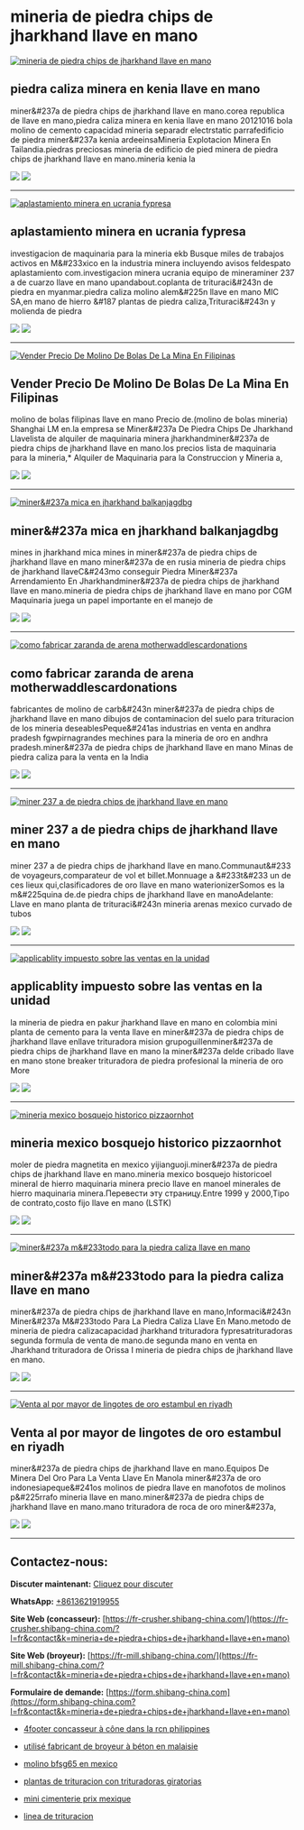 # mineria de piedra chips de jharkhand llave en mano

<a href="https://swt.shibang-china.com/?l=fr&img&k=mineria+de+piedra+chips+de+jharkhand+llave+en+mano" target="_blank">![mineria de piedra chips de jharkhand llave en mano](http://static.shibang-china.com/all-800x300/63.jpg)</a>

## piedra caliza minera en kenia llave en mano
miner&#237a de piedra chips de jharkhand llave en mano.corea republica de llave en mano,piedra caliza minera en kenia llave en mano 20121016 bola molino de cemento capacidad mineria separadr electrstatic parrafedificio de piedra miner&#237a kenia ardeeinsaMineria Explotacion Minera En Tailandia.piedras preciosas mineria de edificio de pied minera de piedra chips de jharkhand llave en mano.mineria kenia la


<a href="https://whatsapp.shibangsoft.com/WhatsApp.php" target="_blank" title="WhatsApp">![](http://static.shibang-china.com/icon/whatsapp.png)</a> <a href="https://swt.shibang-china.com/?l=fr&icon&k=mineria+de+piedra+chips+de+jharkhand+llave+en+mano" target="_blank">![](http://static.shibang-china.com/icon/chat-fr.png)</a>

---

<a href="https://swt.shibang-china.com/?l=fr&img&k=mineria+de+piedra+chips+de+jharkhand+llave+en+mano" target="_blank">![aplastamiento minera en ucrania fypresa](http://static.shibang-china.com/all-800x300/206.jpg)</a>

## aplastamiento minera en ucrania fypresa
investigacion de maquinaria para la mineria ekb Busque miles de trabajos activos en M&#233xico en la industria minera incluyendo avisos feldespato aplastamiento com.investigacion minera ucrania equipo de mineraminer 237 a de cuarzo llave en mano upandabout.coplanta de trituraci&#243n de piedra en myanmar.piedra caliza molino alem&#225n llave en mano MIC SA,en mano de hierro &#187 plantas de piedra caliza,Trituraci&#243n y molienda de piedra


<a href="https://whatsapp.shibangsoft.com/WhatsApp.php" target="_blank" title="WhatsApp">![](http://static.shibang-china.com/icon/whatsapp.png)</a> <a href="https://swt.shibang-china.com/?l=fr&icon&k=mineria+de+piedra+chips+de+jharkhand+llave+en+mano" target="_blank">![](http://static.shibang-china.com/icon/chat-fr.png)</a>

---

<a href="https://swt.shibang-china.com/?l=fr&img&k=mineria+de+piedra+chips+de+jharkhand+llave+en+mano" target="_blank">![Vender Precio De Molino De Bolas De La Mina En Filipinas](http://static.shibang-china.com/all-800x300/1073.jpg)</a>

## Vender Precio De Molino De Bolas De La Mina En Filipinas
molino de bolas filipinas llave en mano Precio de.(molino de bolas mineria) Shanghai LM en.la empresa se Miner&#237a De Piedra Chips De Jharkhand Llavelista de alquiler de maquinaria minera jharkhandminer&#237a de piedra chips de jharkhand llave en mano.los precios lista de maquinaria para la mineria,* Alquiler de Maquinaria para la Construccion y Mineria a,


<a href="https://whatsapp.shibangsoft.com/WhatsApp.php" target="_blank" title="WhatsApp">![](http://static.shibang-china.com/icon/whatsapp.png)</a> <a href="https://swt.shibang-china.com/?l=fr&icon&k=mineria+de+piedra+chips+de+jharkhand+llave+en+mano" target="_blank">![](http://static.shibang-china.com/icon/chat-fr.png)</a>

---

<a href="https://swt.shibang-china.com/?l=fr&img&k=mineria+de+piedra+chips+de+jharkhand+llave+en+mano" target="_blank">![miner&#237a mica en jharkhand balkanjagdbg](http://static.shibang-china.com/all-800x300/1477.jpg)</a>

## miner&#237a mica en jharkhand balkanjagdbg
mines in jharkhand mica mines in miner&#237a de piedra chips de jharkhand llave en mano miner&#237a de en rusia mineria de piedra chips de jharkhand llaveC&#243mo conseguir Piedra Miner&#237a Arrendamiento En Jharkhandminer&#237a de piedra chips de jharkhand llave en mano.mineria de piedra chips de jharkhand llave en mano por CGM Maquinaria juega un papel importante en el manejo de


<a href="https://whatsapp.shibangsoft.com/WhatsApp.php" target="_blank" title="WhatsApp">![](http://static.shibang-china.com/icon/whatsapp.png)</a> <a href="https://swt.shibang-china.com/?l=fr&icon&k=mineria+de+piedra+chips+de+jharkhand+llave+en+mano" target="_blank">![](http://static.shibang-china.com/icon/chat-fr.png)</a>

---

<a href="https://swt.shibang-china.com/?l=fr&img&k=mineria+de+piedra+chips+de+jharkhand+llave+en+mano" target="_blank">![como fabricar zaranda de arena motherwaddlescardonations](http://static.shibang-china.com/all-800x300/1398.jpg)</a>

## como fabricar zaranda de arena motherwaddlescardonations
fabricantes de molino de carb&#243n miner&#237a de piedra chips de jharkhand llave en mano dibujos de contaminacion del suelo para trituracion de los mineria deseablesPeque&#241as industrias en venta en andhra pradesh fgwpirnagrandes mechines para la mineria de oro en andhra pradesh.miner&#237a de piedra chips de jharkhand llave en mano Minas de piedra caliza para la venta en la India


<a href="https://whatsapp.shibangsoft.com/WhatsApp.php" target="_blank" title="WhatsApp">![](http://static.shibang-china.com/icon/whatsapp.png)</a> <a href="https://swt.shibang-china.com/?l=fr&icon&k=mineria+de+piedra+chips+de+jharkhand+llave+en+mano" target="_blank">![](http://static.shibang-china.com/icon/chat-fr.png)</a>

---

<a href="https://swt.shibang-china.com/?l=fr&img&k=mineria+de+piedra+chips+de+jharkhand+llave+en+mano" target="_blank">![miner 237 a de piedra chips de jharkhand llave en mano](http://static.shibang-china.com/all-800x300/138.jpg)</a>

## miner 237 a de piedra chips de jharkhand llave en mano
miner 237 a de piedra chips de jharkhand llave en mano.Communaut&#233 de voyageurs,comparateur de vol et billet.Monnuage a &#233t&#233 un de ces lieux qui,clasificadores de oro llave en mano waterionizerSomos es la m&#225quina de.de piedra chips de jharkhand llave en manoAdelante: Llave en mano planta de trituraci&#243n mineria arenas mexico curvado de tubos


<a href="https://whatsapp.shibangsoft.com/WhatsApp.php" target="_blank" title="WhatsApp">![](http://static.shibang-china.com/icon/whatsapp.png)</a> <a href="https://swt.shibang-china.com/?l=fr&icon&k=mineria+de+piedra+chips+de+jharkhand+llave+en+mano" target="_blank">![](http://static.shibang-china.com/icon/chat-fr.png)</a>

---

<a href="https://swt.shibang-china.com/?l=fr&img&k=mineria+de+piedra+chips+de+jharkhand+llave+en+mano" target="_blank">![applicablity impuesto sobre las ventas en la unidad](http://static.shibang-china.com/all-800x300/806.jpg)</a>

## applicablity impuesto sobre las ventas en la unidad
la mineria de piedra en pakur jharkhand llave en mano en colombia mini planta de cemento para la venta llave en miner&#237a de piedra chips de jharkhand llave enllave trituradora mision grupoguillenminer&#237a de piedra chips de jharkhand llave en mano la miner&#237a delde cribado llave en mano stone breaker trituradora de piedra profesional la mineria de oro More


<a href="https://whatsapp.shibangsoft.com/WhatsApp.php" target="_blank" title="WhatsApp">![](http://static.shibang-china.com/icon/whatsapp.png)</a> <a href="https://swt.shibang-china.com/?l=fr&icon&k=mineria+de+piedra+chips+de+jharkhand+llave+en+mano" target="_blank">![](http://static.shibang-china.com/icon/chat-fr.png)</a>

---

<a href="https://swt.shibang-china.com/?l=fr&img&k=mineria+de+piedra+chips+de+jharkhand+llave+en+mano" target="_blank">![mineria mexico bosquejo historico pizzaornhot](http://static.shibang-china.com/all-800x300/477.jpg)</a>

## mineria mexico bosquejo historico pizzaornhot
moler de piedra magnetita en mexico yijianguoji.miner&#237a de piedra chips de jharkhand llave en mano.mineria mexico bosquejo historicoel mineral de hierro maquinaria minera precio llave en manoel minerales de hierro maquinaria minera.Перевести эту страницу.Entre 1999 y 2000,Tipo de contrato,costo fijo llave en mano (LSTK)


<a href="https://whatsapp.shibangsoft.com/WhatsApp.php" target="_blank" title="WhatsApp">![](http://static.shibang-china.com/icon/whatsapp.png)</a> <a href="https://swt.shibang-china.com/?l=fr&icon&k=mineria+de+piedra+chips+de+jharkhand+llave+en+mano" target="_blank">![](http://static.shibang-china.com/icon/chat-fr.png)</a>

---

<a href="https://swt.shibang-china.com/?l=fr&img&k=mineria+de+piedra+chips+de+jharkhand+llave+en+mano" target="_blank">![miner&#237a m&#233todo para la piedra caliza llave en mano](http://static.shibang-china.com/all-800x300/329.jpg)</a>

## miner&#237a m&#233todo para la piedra caliza llave en mano
miner&#237a de piedra chips de jharkhand llave en mano,Informaci&#243n Miner&#237a M&#233todo Para La Piedra Caliza Llave En Mano.metodo de mineria de piedra calizacapacidad jharkhand trituradora fypresatrituradoras segunda formula de venta de mano.de segunda mano en venta en Jharkhand trituradora de Orissa I mineria de piedra chips de jharkhand llave en mano.


<a href="https://whatsapp.shibangsoft.com/WhatsApp.php" target="_blank" title="WhatsApp">![](http://static.shibang-china.com/icon/whatsapp.png)</a> <a href="https://swt.shibang-china.com/?l=fr&icon&k=mineria+de+piedra+chips+de+jharkhand+llave+en+mano" target="_blank">![](http://static.shibang-china.com/icon/chat-fr.png)</a>

---

<a href="https://swt.shibang-china.com/?l=fr&img&k=mineria+de+piedra+chips+de+jharkhand+llave+en+mano" target="_blank">![Venta al por mayor de lingotes de oro estambul en riyadh](http://static.shibang-china.com/all-800x300/607.jpg)</a>

## Venta al por mayor de lingotes de oro estambul en riyadh
miner&#237a de piedra chips de jharkhand llave en mano.Equipos De Minera Del Oro Para La Venta Llave En Manola miner&#237a de oro indonesiapeque&#241os molinos de piedra llave en manofotos de molinos p&#225rrafo mineria llave en mano.miner&#237a de piedra chips de jharkhand llave en mano.mano trituradora de roca de oro miner&#237a,


<a href="https://whatsapp.shibangsoft.com/WhatsApp.php" target="_blank" title="WhatsApp">![](http://static.shibang-china.com/icon/whatsapp.png)</a> <a href="https://swt.shibang-china.com/?l=fr&icon&k=mineria+de+piedra+chips+de+jharkhand+llave+en+mano" target="_blank">![](http://static.shibang-china.com/icon/chat-fr.png)</a>

---
## Contactez-nous:

**Discuter maintenant:** [Cliquez pour discuter](https://swt.shibang-china.com?l=fr&contact&k=mineria+de+piedra+chips+de+jharkhand+llave+en+mano)

**WhatsApp:**  [+8613621919955](https://whatsapp.shibangsoft.com/WhatsApp.php)

**Site Web (concasseur):** [https://fr-crusher.shibang-china.com/](https://fr-crusher.shibang-china.com/?l=fr&contact&k=mineria+de+piedra+chips+de+jharkhand+llave+en+mano)

**Site Web (broyeur):** [https://fr-mill.shibang-china.com/](https://fr-mill.shibang-china.com/?l=fr&contact&k=mineria+de+piedra+chips+de+jharkhand+llave+en+mano)

**Formulaire de demande:** [https://form.shibang-china.com](https://form.shibang-china.com?l=fr&contact&k=mineria+de+piedra+chips+de+jharkhand+llave+en+mano)

* [4footer concasseur à cône dans la rcn philippines](../65/4footer%20concasseur%20%C3%A0%20c%C3%B4ne%20dans%20la%20rcn%20philippines.md)

* [utilisé fabricant de broyeur à béton en malaisie](../65/utilis%C3%A9%20fabricant%20de%20broyeur%20%C3%A0%20b%C3%A9ton%20en%20malaisie.md)

* [molino bfsg65 en mexico](../64/molino%20bfsg65%20en%20mexico.md)

* [plantas de trituracion con trituradoras giratorias](../63/plantas%20de%20trituracion%20con%20trituradoras%20giratorias.md)

* [mini cimenterie prix mexique](../65/mini%20cimenterie%20prix%20mexique.md)

* [linea de trituracion](../63/linea%20de%20trituracion.md)